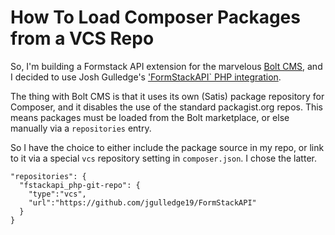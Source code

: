 # How To Load Composer Packages from a VCS Repo

So, I'm building a Formstack API extension for the marvelous [Bolt CMS][1], and I decided to use Josh Gulledge's ['FormStackAPI` PHP integration][2].

The thing with Bolt CMS is that it uses its own (Satis) package repository for Composer, and it disables the use of the standard packagist.org repos. This means packages must be loaded from the Bolt marketplace, or else manually via a `repositories` entry.

So I have the choice to either include the package source in my repo, or link to it via a special `vcs` repository setting in `composer.json`. I chose the latter.

```
"repositories": {
  "fstackapi_php-git-repo": {
    "type":"vcs",
    "url":"https://github.com/jgulledge19/FormStackAPI"
  }
}
```

[1]: https://bolt.cm/
[2]: https://github.com/jgulledge19/FormStackAPI
